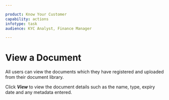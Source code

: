 ```yaml
---

product: Know Your Customer
capability: actions
infotype: task
audience: KYC Analyst, Finance Manager

---
```

# View a Document

All users can view the documents which they have registered and uploaded from their document library.

Click _**View**_ to view the document details such as the name, type, expiry date and any metadata entered.

